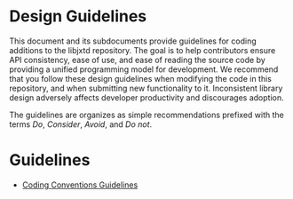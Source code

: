 # Design Guidelines
This document and its subdocuments provide guidelines for coding additions to the libjxtd repository. The goal is to
 help contributors ensure API consistency, ease of use, and ease of reading the source code by providing a unified
 programming model for development. We recommend that you follow these design guidelines when modifying the code
 in this repository, and when submitting new functionality to it. Inconsistent library design adversely affects
 developer productivity and discourages adoption.

 The guidelines are organizes as simple recommendations prefixed with the terms *Do*, *Consider*, *Avoid*, and *Do not*. 

 # Guidelines
 * [Coding Conventions Guidelines](coding_conventions_guidelines.md)
 